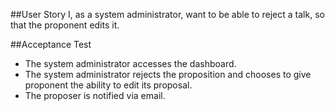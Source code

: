 ##User Story
I, as a system administrator, want to be able to reject a talk, so that the proponent edits it.

##Acceptance Test

* The system administrator accesses the dashboard.
* The system administrator rejects the proposition and chooses to give proponent the ability to edit its proposal.
* The proposer is notified via email.
